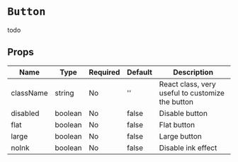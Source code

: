 `Button`
========

todo

Props
-----

Name | Type | Required | Default | Description
-----|------|----------|---------|------------
className|string|No|''|React class, very useful to customize the button
disabled|boolean|No|false|Disable button
flat|boolean|No|false|Flat button
large|boolean|No|false|Large button
noInk|boolean|No|false|Disable ink effect